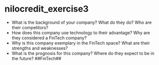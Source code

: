 # nilocredit_exercise3
- What is the background of your company? What do they do? Who are their competitors?
- How does this company use technology to their advantage? Why are they considered a FinTech company?
- Why is this company exemplary in the FinTech space? What are their strengths and weaknesses?
- What is the prognosis for this company? Where do they expect to be in the future?
##FinTech##